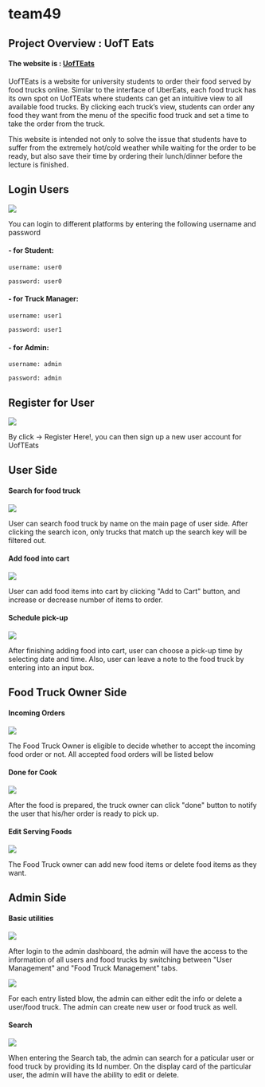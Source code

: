 # team49

## Project Overview : UofT Eats

#### The website is :  <a href="uofteats.unoinoftrash.org">UofTEats</a>

UofTEats is a website for university students to order their food served by food trucks online. Similar to the interface of UberEats, each food truck has its own spot on UofTEats where students can get an intuitive view to all available food trucks. By clicking each truck’s view, students can order any food they want from the menu of the specific food truck and set a time to take the order from the truck.

This website is intended not only to solve the issue that students have to suffer from the extremely hot/cold weather while waiting for the order to be ready, but also save their time by ordering their lunch/dinner before the lecture is finished.

## Login Users

<img src="./client/public/login.png" />

You can login to different platforms by entering the following username and password 

#### - for Student:
    username: user0

    password: user0

#### - for Truck Manager:
    username: user1

    password: user1

#### - for Admin:
    username: admin

    password: admin

## Register for User

<img src="./client/public/register.png" />

By click -> Register Here!, you can then sign up a new user account for UofTEats

## User Side

#### Search for food truck

<img src="./client/public/SearchTruck.gif">

User can search food truck by name on the main page of user side. After clicking the search icon, only trucks that match up the search key will be filtered out.

#### Add food into cart

<img src="./client/public/OrderFood.gif">

User can add food items into cart by clicking "Add to Cart" button, and increase or decrease number of items to order. 

#### Schedule pick-up

<img src="./client/public/SchedualFood.gif">

After finishing adding food into cart, user can choose a pick-up time by selecting date and time. Also, user can leave a note to the food truck by entering into an input box.

## Food Truck Owner Side

#### Incoming Orders

<img src="./client/public/FtOrders.gif">

The Food Truck Owner is eligible to decide whether to accept the incoming food order or not. All accepted food orders will be listed below

#### Done for Cook

<img src="./client/public/DoneOrder.gif">

After the food is prepared, the truck owner can click "done" button to notify the user that his/her order is ready to pick up.

#### Edit Serving Foods

<img src="./client/public/EditFood.gif">

The Food Truck owner can add new food items or delete food items as they want.

## Admin Side

#### Basic utilities

<img src="./client/public/adminViews.gif">

After login to the admin dashboard, the admin will have the access to the information of all users and food trucks by switching between "User Management" and "Food Truck Management" tabs.

<img src="./client/public/EditUser.gif">

For each entry listed blow, the admin can either edit the info or delete a user/food truck. The admin can create new user or food truck as well.

#### Search

<img src="./client/public/SearchView.gif">

When entering the Search tab, the admin can search for a paticular user or food truck by providing its Id number. On the display card of the particular user, the admin will have the ability to edit or delete.
